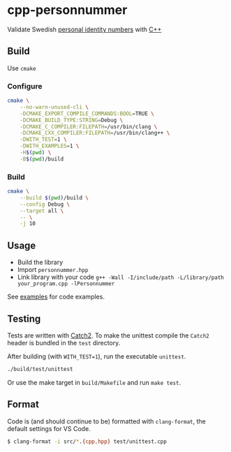 # cpp-personnummer

Validate Swedish [personal identity
numbers](<https://en.wikipedia.org/wiki/Personal_identity_number_(Sweden)>) with
[C++](https://isocpp.org/)

## Build

Use `cmake`

### Configure

```sh
cmake \
    --no-warn-unused-cli \
    -DCMAKE_EXPORT_COMPILE_COMMANDS:BOOL=TRUE \
    -DCMAKE_BUILD_TYPE:STRING=Debug \
    -DCMAKE_C_COMPILER:FILEPATH=/usr/bin/clang \
    -DCMAKE_CXX_COMPILER:FILEPATH=/usr/bin/clang++ \
    -DWITH_TEST=1 \
    -DWITH_EXAMPLES=1 \
    -H$(pwd) \
    -B$(pwd)/build
```

### Build

```sh
cmake \
    --build $(pwd)/build \
    --config Debug \
    --target all \
    -- \
    -j 10
```

## Usage

* Build the library
* Import `personnummer.hpp`
* Link library with your code `g++ -Wall -I/include/path -L/library/path
  your_program.cpp -lPersonnummer`

See [examples](./examples) for code examples.

## Testing

Tests are written with [Catch2](https://github.com/catchorg/Catch2). To make the
unittest compile the `Catch2` header is bundled in the `test` directory.

After building (with `WITH_TEST=1`), run the executable `unittest`.

```sh
./build/test/unittest
```

Or use the make target in `build/Makefile` and run `make test`.

## Format

Code is (and should continue to be) formatted with `clang-format`, the default
settings for VS Code.

```sh
$ clang-format -i src/*.{cpp,hpp} test/unittest.cpp
```
